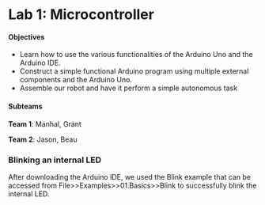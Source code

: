 # Lab 1: Microcontroller

#### Objectives
* Learn how to use the various functionalities of the Arduino Uno and the Arduino IDE.
* Construct a simple functional Arduino program using multiple external components and the Arduino Uno.
* Assemble our robot and have it perform a simple autonomous task

#### Subteams
**Team 1**: Manhal, Grant

**Team 2**: Jason, Beau

### Blinking an internal LED
After downloading the Arduino IDE, we used the Blink example that can be accessed from File>>Examples>>01.Basics>>Blink to successfully blink the internal LED.

